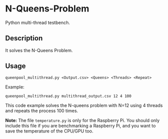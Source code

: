 # N-Queens-Problem
Python multi-thread testbench.

Description
---------------
It solves the N-Queens Problem.

Usage
---------------
```
queenpool_multithread.py <Output.csv> <Queens> <Threads> <Repeat>
```

Example:
```
queenpool_multithread.py multithread_output.csv 12 4 100
```

This code example solves the N-queens problem with N=12 using 4 threads and repeats the process 100 times.

**Note:** The file `temperature.py` is only for the Raspberry Pi. You should only include this file if you are benchmarking a Raspberry Pi, and you want to save the temperature of the CPU/GPU too.